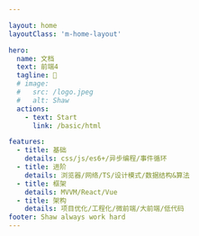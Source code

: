 ```yaml
---

layout: home
layoutClass: 'm-home-layout'

hero:
  name: 文档
  text: 前端4
  tagline: 💪
  # image:
  #   src: /logo.jpeg
  #   alt: Shaw
  actions:
    - text: Start
      link: /basic/html

features:
  - title: 基础
    details: css/js/es6+/异步编程/事件循环
  - title: 进阶
    details: 浏览器/网络/TS/设计模式/数据结构&算法
  - title: 框架
    details: MVVM/React/Vue
  - title: 架构
    details: 项目优化/工程化/微前端/大前端/低代码
footer: Shaw always work hard
---
```


<style>
/*爱的魔力转圈圈*/
.m-home-layout .image-src:hover {
  transform: translate(-50%, -50%) rotate(666turn);
  transition: transform 59s 1s cubic-bezier(0.3, 0, 0.8, 1);
}

.m-home-layout .details small {
  opacity: 0.8;
}

.m-home-layout .item:last-child .details {
  display: flex;
  justify-content: flex-end;
  align-items: end;
}
</style>